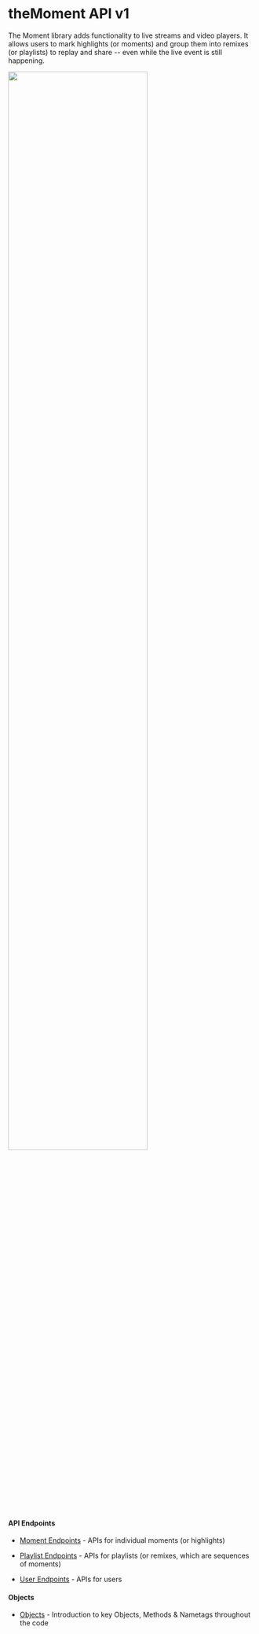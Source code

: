 <a name="top"></a>

# theMoment API v1

The Moment library adds functionality to live streams and video players. It allows users to mark highlights (or moments) and group them into remixes (or playlists) to replay and share -- even while the live event is still happening.

<img src="https://s3-us-west-2.amazonaws.com/themoment-s3-bucket/document/screenshot.png" width="75%" height="75%" />

#### API Endpoints

- [Moment Endpoints](/doc/v1/moments.md#top) - APIs for individual moments (or highlights)

- [Playlist Endpoints](/doc/v1/playlists.md#top) - APIs for playlists (or remixes, which are sequences of moments)

- [User Endpoints](/doc/v1/users.md#top) - APIs for users

#### Objects

- [Objects](/doc/v1/objects.md#top) - Introduction to key Objects, Methods & Nametags throughout the code
